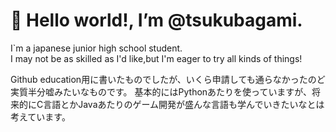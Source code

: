 👋 Hello world!, I’m @tsukubagami.  
=======================================
I`m a japanese junior high school student.  
I may not be as skilled as I'd like,but I'm eager to try all kinds of things!  

Github education用に書いたものでしたが、いくら申請しても通らなかったのど実質半分嘘みたいなものです。
基本的にはPythonあたりを使っていますが、将来的にC言語とかJavaあたりのゲーム開発が盛んな言語も学んでいきたいなとは考えています。
